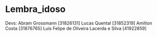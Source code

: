 # Lembra_idoso

Devs:
Abram Grossmann [31826131]
Lucas Quental [31852319]
Amilton Costa [31876765]
Luis Felipe de Oliveira Lacerda e Silva [41922859]
